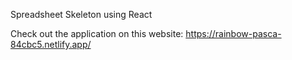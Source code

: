 Spreadsheet Skeleton using React

Check out the application on this website:  https://rainbow-pasca-84cbc5.netlify.app/
